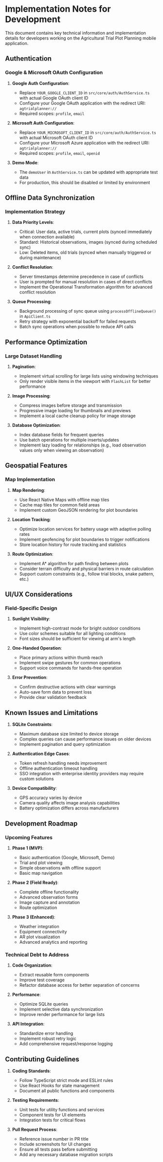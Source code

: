 # Implementation Notes for Development

This document contains key technical information and implementation details for developers working on the Agricultural Trial Plot Planning mobile application.

## Authentication

### Google & Microsoft OAuth Configuration

1. **Google Auth Configuration**:
   - Replace `YOUR_GOOGLE_CLIENT_ID` in `src/core/auth/AuthService.ts` with actual Google OAuth client ID
   - Configure your Google OAuth application with the redirect URI: `agtrialplanner://`
   - Required scopes: `profile`, `email`

2. **Microsoft Auth Configuration**:
   - Replace `YOUR_MICROSOFT_CLIENT_ID` in `src/core/auth/AuthService.ts` with actual Microsoft OAuth client ID
   - Configure your Microsoft Azure application with the redirect URI: `agtrialplanner://`
   - Required scopes: `profile`, `email`, `openid`

3. **Demo Mode**:
   - The `demoUser` in `AuthService.ts` can be updated with appropriate test data
   - For production, this should be disabled or limited by environment

## Offline Data Synchronization

### Implementation Strategy

1. **Data Priority Levels**:
   - Critical: User data, active trials, current plots (synced immediately when connection available)
   - Standard: Historical observations, images (synced during scheduled sync)
   - Low: Deleted items, old trials (synced when manually triggered or during maintenance)

2. **Conflict Resolution**:
   - Server timestamps determine precedence in case of conflicts
   - User is prompted for manual resolution in cases of direct conflicts
   - Implement the Operational Transformation algorithm for advanced conflict resolution

3. **Queue Processing**:
   - Background processing of sync queue using `processOfflineQueue()` in `ApiClient.ts`
   - Retry strategy with exponential backoff for failed requests
   - Batch sync operations when possible to reduce API calls

## Performance Optimization

### Large Dataset Handling

1. **Pagination**:
   - Implement virtual scrolling for large lists using windowing techniques
   - Only render visible items in the viewport with `FlashList` for better performance

2. **Image Processing**:
   - Compress images before storage and transmission
   - Progressive image loading for thumbnails and previews
   - Implement a local cache cleanup policy for image storage

3. **Database Optimization**:
   - Index database fields for frequent queries 
   - Use batch operations for multiple inserts/updates
   - Implement lazy loading for relationships (e.g., load observation values only when viewing an observation)

## Geospatial Features

### Map Implementation

1. **Map Rendering**:
   - Use React Native Maps with offline map tiles
   - Cache map tiles for common field areas
   - Implement custom GeoJSON rendering for plot boundaries

2. **Location Tracking**:
   - Optimize location services for battery usage with adaptive polling rates
   - Implement geofencing for plot boundaries to trigger notifications
   - Store location history for route tracking and statistics

3. **Route Optimization**:
   - Implement A* algorithm for path finding between plots
   - Consider terrain difficulty and physical barriers in route calculation
   - Support custom constraints (e.g., follow trial blocks, snake pattern, etc.)

## UI/UX Considerations

### Field-Specific Design

1. **Sunlight Visibility**:
   - Implement high-contrast mode for bright outdoor conditions
   - Use color schemes suitable for all lighting conditions
   - Font sizes should be sufficient for viewing at arm's length

2. **One-Handed Operation**:
   - Place primary actions within thumb reach
   - Implement swipe gestures for common operations
   - Support voice commands for hands-free operation

3. **Error Prevention**:
   - Confirm destructive actions with clear warnings
   - Auto-save form data to prevent loss
   - Provide clear validation feedback

## Known Issues and Limitations

1. **SQLite Constraints**:
   - Maximum database size limited to device storage
   - Complex queries can cause performance issues on older devices
   - Implement pagination and query optimization

2. **Authentication Edge Cases**:
   - Token refresh handling needs improvement
   - Offline authentication timeout handling
   - SSO integration with enterprise identity providers may require custom solutions

3. **Device Compatibility**:
   - GPS accuracy varies by device
   - Camera quality affects image analysis capabilities
   - Battery optimization differs across manufacturers

## Development Roadmap

### Upcoming Features

1. **Phase 1 (MVP)**:
   - Basic authentication (Google, Microsoft, Demo)
   - Trial and plot viewing
   - Simple observations with offline support
   - Basic map navigation

2. **Phase 2 (Field Ready)**:
   - Complete offline functionality
   - Advanced observation forms
   - Image capture and annotation
   - Route optimization

3. **Phase 3 (Enhanced)**:
   - Weather integration
   - Equipment connectivity
   - AR plot visualization
   - Advanced analytics and reporting

### Technical Debt to Address

1. **Code Organization**:
   - Extract reusable form components
   - Improve test coverage
   - Refactor database access for better separation of concerns

2. **Performance**:
   - Optimize SQLite queries
   - Implement selective data synchronization
   - Improve render performance for large lists

3. **API Integration**:
   - Standardize error handling
   - Implement robust retry logic
   - Add comprehensive request/response logging

## Contributing Guidelines

1. **Coding Standards**:
   - Follow TypeScript strict mode and ESLint rules
   - Use React Hooks for state management
   - Document all public functions and components

2. **Testing Requirements**:
   - Unit tests for utility functions and services
   - Component tests for UI elements
   - Integration tests for critical flows

3. **Pull Request Process**:
   - Reference issue number in PR title
   - Include screenshots for UI changes
   - Ensure all tests pass before submitting
   - Add any necessary database migration scripts